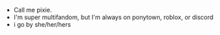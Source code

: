 - Call me pixie.
- I'm super multifandom, but I'm always on ponytown, roblox, or discord
- i go by she/her/hers

